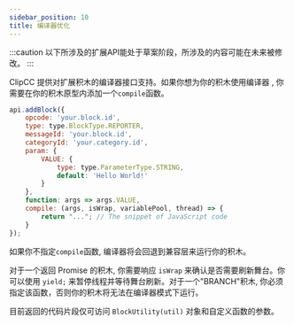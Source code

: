 ```yaml
---
sidebar_position: 10
title: 编译器优化
---
```

:::caution
以下所涉及的扩展API能处于草案阶段，所涉及的内容可能在未来被修改。
:::

ClipCC 提供对扩展积木的编译器接口支持。如果你想为你的积木使用编译器 , 你需要在你的积木原型内添加一个``compile``函数。

```javascript
api.addBlock({
    opcode: 'your.block.id',
    type: type.BlockType.REPORTER,
    messageId: 'your.block.id',
    categoryId: 'your.category.id',
    param: {
        VALUE: {
            type: type.ParameterType.STRING,
            default: 'Hello World!'
        }
    },
    function: args => args.VALUE,
    compile: (args, isWrap, variablePool, thread) => {
        return "..."; // The snippet of JavaScript code
    }
});
```
如果你不指定``compile``函数, 编译器将会回退到兼容层来运行你的积木。

对于一个返回 Promise 的积木, 你需要响应 ``isWrap`` 来确认是否需要刷新舞台。你可以使用 ``yield;`` 来暂停线程并等待舞台刷新。对于一个"BRANCH"积木, 你必须指定该函数，否则你的积木将无法在编译器模式下运行。

目前返回的代码片段仅可访问 ``BlockUtility(util)`` 对象和自定义函数的参数。